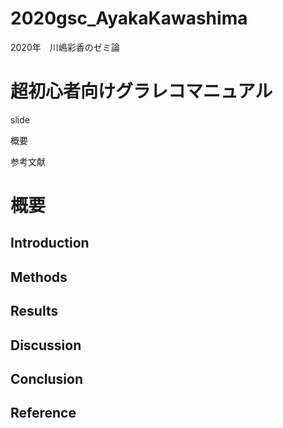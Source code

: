 # 2020gsc_AyakaKawashima
2020年　川嶋彩香のゼミ論
# 超初心者向けグラレコマニュアル

slide

概要

参考文献

# 概要
## Introduction
## Methods
## Results
## Discussion
## Conclusion
## Reference
